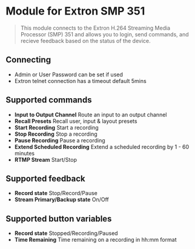 # Module for Extron SMP 351

> This module connects to the Extron H.264 Streaming Media Processor (SMP) 351 and allows you to login, send commands, and recieve feedback based on the status of the device.

## Connecting

* Admin or User Password can be set if used
* Extron telnet connection has a timeout default 5mins

## Supported commands

* **Input to Output Channel** Route an input to an output channel
* **Recall Presets** Recall user, input & layout presets
* **Start Recording** Start a recording
* **Stop Recording** Stop a recording
* **Pause Recording** Pause a recording
* **Extend Scheduled Recording** Extend a scheduled recording by 1 - 60 minutes
* **RTMP Stream** Start/Stop

## Supported feedback

* **Record state** Stop/Record/Pause
* **Stream Primary/Backup state** On/Off

## Supported button variables

* **Record state** Stopped/Recording/Paused
* **Time Remaining** Time remaining on a recording in hh:mm format
